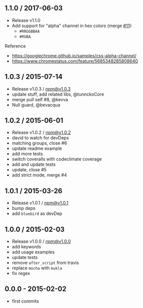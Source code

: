 

## 1.1.0 / 2017-06-03
- Release v1.1.0
- Add support for "alpha" channel in hex colors (merge [#11](https://github.com/regexhq/hex-color-regex/pull/11)):
  - `#RRGGBBAA`
  - `#RGBA`

Reference
- https://googlechrome.github.io/samples/css-alpha-channel/
- https://www.chromestatus.com/feature/5685348285808640

## 1.0.3 / 2015-07-14
- Release v1.0.3 / npm@v1.0.3
- update stuff, add related libs, @tunnckoCore
- merge pull self #8, @kevva
- Null guard, @bevacqua

## 1.0.2 / 2015-06-01
- Release v1.0.2 / npm@v1.0.2
- david to watch for devDeps
- matching groups, close #6
- update readme example
- add more tests
- switch coveralls with codeclimate coverage
- add and update tests
- update, close #5
- add strict mode, merge #4

## 1.0.1 / 2015-03-26
- Release v1.0.1 / npm@v1.0.1
- bump deps
- add `bluebird` as devDep

## 1.0.0 / 2015-02-03
- Release v1.0.0 / npm@v1.0.0
- add keywords
- add usage examples
- update tests
- remove `after_script` from travis
- replace `mocha` with `mukla`
- fix regex

## 0.0.0 - 2015-02-02
- first commits